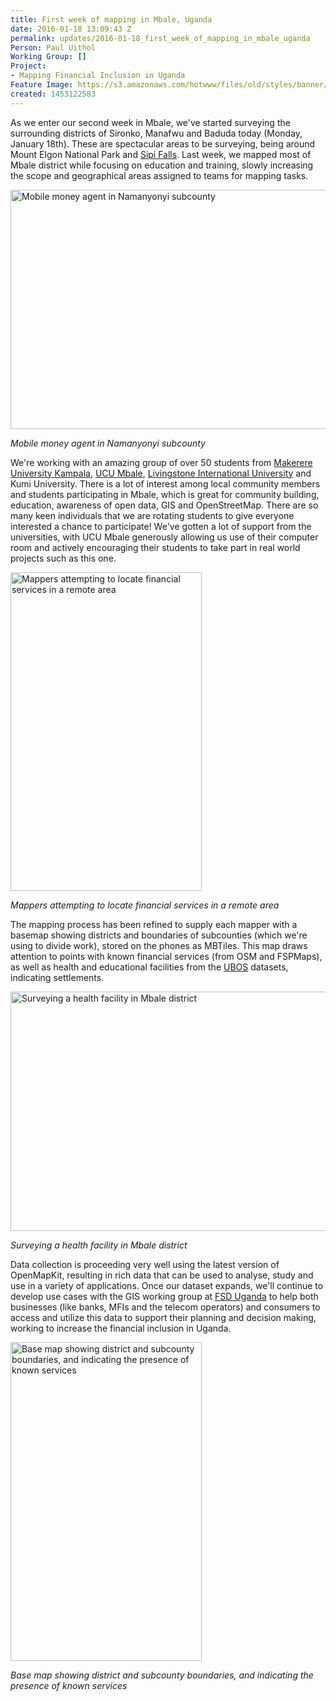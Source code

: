 ```yaml
---
title: First week of mapping in Mbale, Uganda
date: 2016-01-18 13:09:43 Z
permalink: updates/2016-01-18_first_week_of_mapping_in_mbale_uganda
Person: Paul Uithol
Working Group: []
Project:
- Mapping Financial Inclusion in Uganda
Feature Image: https://s3.amazonaws.com/hotwww/files/old/styles/banner/public/IMG_20160115_105334.jpg
created: 1453122583
---
```


<p>As we enter our second week in Mbale, we've started surveying the surrounding districts of Sironko, Manafwu and Baduda today (Monday, January 18th). These are spectacular areas to be surveying, being around Mount Elgon National Park and <a href="https://en.wikipedia.org/wiki/Sipi_Falls">Sipi Falls</a>. Last week, we mapped most of Mbale district while focusing on education and training, slowly increasing the scope and geographical areas assigned to teams for mapping tasks.</p><p><img class="image-large" title="Mobile money agent in Namanyonyi subcounty" src="https://s3.amazonaws.com/hotwww/files/old/styles/large/public/IMG_20160115_105334.jpg?itok=GQFkx8d7" alt="Mobile money agent in Namanyonyi subcounty" height="383" width="510"></p><p><em>Mobile money agent in Namanyonyi subcounty</em></p><p><!--break--></p><p>We're working with an amazing group of over 50 students from <a href="http://mak.ac.ug/">Makerere University Kampala</a>, <a href="http://ucumbale.ac.ug/">UCU Mbale</a>, <a href="http://livingstone.ac.ug/">Livingstone International University</a> and Kumi University. There is a lot of interest among local community members and students participating in Mbale, which is great for community building, education, awareness of open data, GIS and OpenStreetMap. There are so many keen individuals that we are rotating students to give everyone interested a chance to participate! We've gotten a lot of support from the universities, with UCU Mbale generously allowing us use of their computer room and actively encouraging their students to take part in real world projects such as this one.</p><p><img class="image-large" title="Mappers attempting to locate financial services in a remote area" src="https://s3.amazonaws.com/hotwww/files/old/styles/large/public/IMG-20160118-WA0016.jpg?itok=5vp6WKPC" alt="Mappers attempting to locate financial services in a remote area" height="510" width="306"></p><p><em>Mappers attempting to locate financial services in a remote area</em></p><p>The mapping process has been refined to supply each mapper with a basemap showing districts and boundaries of subcounties (which we're using to divide work), stored on the phones as MBTiles. This map draws attention to points with known financial services (from OSM and FSPMaps), as well as health and educational facilities from the <a href="http://www.ubos.org/">UBOS</a> datasets, indicating settlements.</p><p><img class="image-large" title="Surveying a health facility in Mbale district" src="https://s3.amazonaws.com/hotwww/files/old/styles/large/public/IMG_20160115_112150.jpg?itok=pPlcJseY" alt="Surveying a health facility in Mbale district" height="383" width="510"></p><p><em>Surveying a health facility in Mbale district</em></p><p>Data collection is proceeding very well using the latest version of OpenMapKit, resulting in rich data that can be used to analyse, study and use in a variety of applications. Once our dataset expands, we'll continue to develop use cases with the GIS working group at <a href="http://fsduganda.or.ug/">FSD Uganda</a> to help both businesses (like banks, MFIs and the telecom operators) and consumers to access and utilize this data to support their planning and decision making, working to increase the financial inclusion in Uganda.</p><p><img class="image-large" title="Base map showing district and subcounty boundaries, and indicating the presence of known services" src="https://s3.amazonaws.com/hotwww/files/old/styles/large/public/Screenshot_2016-01-18-14-40-00.png?itok=4NsaCm-l" alt="Base map showing district and subcounty boundaries, and indicating the presence of known services" height="510" width="306"></p><p><em>Base map showing district and subcounty boundaries, and indicating the presence of known services</em></p>
